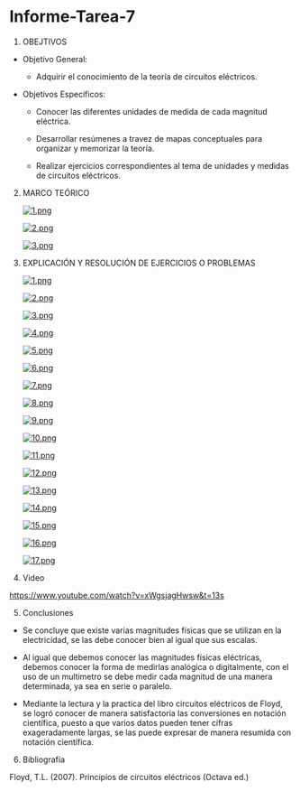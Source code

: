 # Informe-Tarea-7

1. OBEJTIVOS

  * Objetivo General:
    
    - Adquirir el conocimiento de la teoría de circuitos eléctricos.
    
  * Objetivos Específicos:

    - Conocer las diferentes unidades de medida de cada magnitud eléctrica.

    - Desarrollar resúmenes a travez de mapas conceptuales para organizar y memorizar la teoría.
    
    - Realizar ejercicios correspondientes al tema de unidades y medidas de circuitos eléctricos.
    
2. MARCO TEÓRICO

  
   [![1.png](https://i.postimg.cc/NGSv3JMW/1.png)](https://postimg.cc/LhtWfVjT)
   
   
   [![2.png](https://i.postimg.cc/zXhY8CH3/2.png)](https://postimg.cc/fJMrv0Kh)
   
   
   [![3.png](https://i.postimg.cc/NjwqMKRD/3.png)](https://postimg.cc/2VTX98cL)
   

3. EXPLICACIÓN Y RESOLUCIÓN DE EJERCICIOS O PROBLEMAS


   [![1.png](https://i.postimg.cc/VNtmZkdT/1.png)](https://postimg.cc/8FT2jDdB)
    
    [![2.png](https://i.postimg.cc/8cxVb8TD/2.png)](https://postimg.cc/QKgPXyBn)
    
    [![3.png](https://i.postimg.cc/y6RBVdj8/3.png)](https://postimg.cc/ThTB0TBz)
    
    [![4.png](https://i.postimg.cc/fW87RzR1/4.png)](https://postimg.cc/NLr2NwTx)
    
    [![5.png](https://i.postimg.cc/Z5mvZXhC/5.png)](https://postimg.cc/ZCf5x7nS)
    
    [![6.png](https://i.postimg.cc/wvNFZSp0/6.png)](https://postimg.cc/JD1bBYtk)
    
    [![7.png](https://i.postimg.cc/Vvc48Ds1/7.png)](https://postimg.cc/JDPj33Bd)
    
    [![8.png](https://i.postimg.cc/3Jqp5QMg/8.png)](https://postimg.cc/fJxkmFRL)
    
    [![9.png](https://i.postimg.cc/K8gTmpFC/9.png)](https://postimg.cc/dhw3BBh9)
    
    [![10.png](https://i.postimg.cc/N06rHyK4/10.png)](https://postimg.cc/yJNdq8Xg)
    
    [![11.png](https://i.postimg.cc/JhVk03z0/11.png)](https://postimg.cc/dh61Sydc)
    
    [![12.png](https://i.postimg.cc/sX3G9VSR/12.png)](https://postimg.cc/v1SmGw3P)
    
    [![13.png](https://i.postimg.cc/T14y6gsR/13.png)](https://postimg.cc/0K75GMx3)
    
    [![14.png](https://i.postimg.cc/wMvtZ00f/14.png)](https://postimg.cc/dkbtTmMr)
    
    [![15.png](https://i.postimg.cc/qRQh19X6/15.png)](https://postimg.cc/5YY20Krf)
    
    [![16.png](https://i.postimg.cc/G37TGnmZ/16.png)](https://postimg.cc/6TZQxSR0)
    
    [![17.png](https://i.postimg.cc/jdBW36Nc/17.png)](https://postimg.cc/crM4rnFt)
   
4. Video

https://www.youtube.com/watch?v=xWgsjagHwsw&t=13s

5. Conclusiones

 - Se concluye que existe varias magnitudes físicas que se utilizan en la electricidad, se las debe conocer bien al igual que sus escalas.

 - Al igual que debemos conocer las magnitudes físicas eléctricas, debemos conocer la forma de medirlas analógica o digitalmente, con el uso de un multimetro se debe medir cada magnitud de una manera determinada, ya sea en serie o paralelo.
 
 - Mediante la lectura y la practica del libro circuitos eléctricos de Floyd, se logró conocer de manera satisfactoria las conversiones en notación científica, puesto a que varios datos pueden tener cifras exageradamente largas, se las puede expresar de manera resumida con notación científica.


6. Bibliografía
 
 Floyd, T.L. (2007). Principios de circuitos eléctricos (Octava ed.)
